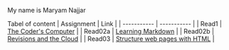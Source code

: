 My name is Maryam Najjar


Tabel of content
| Assignment     | Link                                       |
| -----------    | -----------                                |
| Read1          | [The Coder's Computer](read1.md)           |
| Read02a        | [Learning Markdown](read02a.md)            |
| Read02b        | [Revisions and the Cloud](read02b.md)      |
| Read03         | [Structure web pages with HTML](read03.md) |
